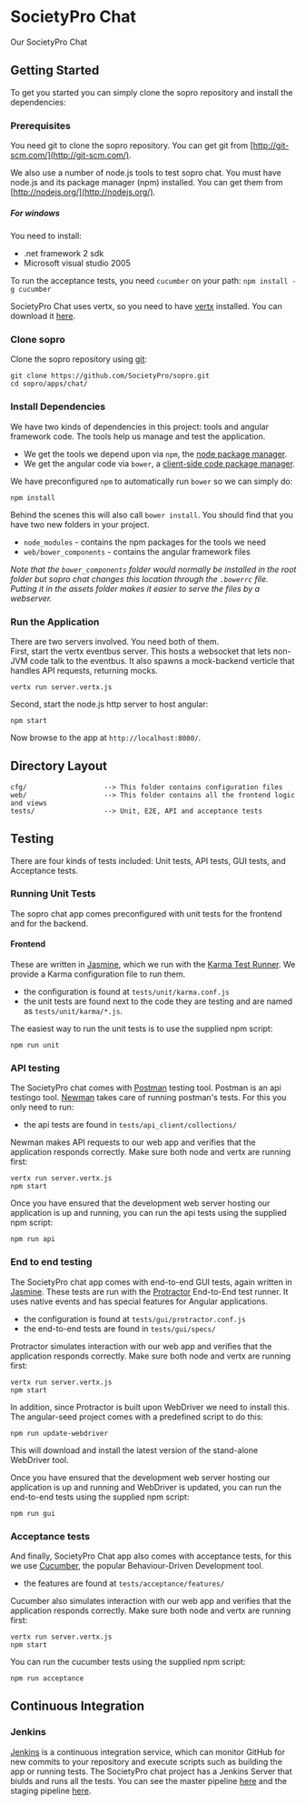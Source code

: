 # SocietyPro Chat

Our SocietyPro Chat


## Getting Started

To get you started you can simply clone the sopro repository and install the dependencies:

### Prerequisites

You need git to clone the sopro repository. You can get git from
[http://git-scm.com/](http://git-scm.com/).

We also use a number of node.js tools to test sopro chat. You must have node.js and
its package manager (npm) installed.  You can get them from [http://nodejs.org/](http://nodejs.org/).

##### For windows 
You need to install:
  * .net framework 2 sdk
  * Microsoft visual studio 2005



To run the acceptance tests, you need `cucumber` on your path: `npm install -g cucumber`

SocietyPro Chat uses vertx, so you need to have [vertx](http://vertx.io/) installed. You can download it [here](http://vertx.io/downloads.html). 

### Clone sopro

Clone the sopro repository using [git][git]:

```
git clone https://github.com/SocietyPro/sopro.git
cd sopro/apps/chat/
```

### Install Dependencies

We have two kinds of dependencies in this project: tools and angular framework code.  The tools help
us manage and test the application.

* We get the tools we depend upon via `npm`, the [node package manager][npm].
* We get the angular code via `bower`, a [client-side code package manager][bower].

We have preconfigured `npm` to automatically run `bower` so we can simply do:

```
npm install
```

Behind the scenes this will also call `bower install`.  You should find that you have two new
folders in your project.

* `node_modules` - contains the npm packages for the tools we need
* `web/bower_components` - contains the angular framework files

*Note that the `bower_components` folder would normally be installed in the root folder but
sopro chat changes this location through the `.bowerrc` file.  Putting it in the assets folder makes
it easier to serve the files by a webserver.*

### Run the Application
There are two servers involved. You need both of them.  
First, start the vertx eventbus server. This hosts a websocket that lets non-JVM code talk to the eventbus. It also spawns a mock-backend verticle that handles API requests, returning mocks.

```
vertx run server.vertx.js
```

Second, start the node.js http server to host angular:

```
npm start
```

Now browse to the app at `http://localhost:8080/`.

## Directory Layout

```
cfg/                   --> This folder contains configuration files
web/                   --> This folder contains all the frontend logic and views
tests/                 --> Unit, E2E, API and acceptance tests
```

## Testing

There are four kinds of tests included: Unit tests, API tests, GUI tests, and Acceptance tests.

### Running Unit Tests

The sopro chat app comes preconfigured with unit tests for the frontend and for the backend.

#### Frontend

These are written in [Jasmine][jasmine], which we run with the [Karma Test Runner][karma]. We provide a Karma
configuration file to run them.

* the configuration is found at `tests/unit/karma.conf.js`
* the unit tests are found next to the code they are testing and are named as `tests/unit/karma/*.js`.

The easiest way to run the unit tests is to use the supplied npm script:

```
npm run unit
```

### API testing

The SocietyPro chat comes with [Postman][postman] testing tool. Postman is an api testingo tool. [Newman][newman] takes care of running postman's tests. For this you only need to run:

* the api tests are found in `tests/api_client/collections/`

Newman makes API requests to our web app and verifies that the application responds
correctly. Make sure both node and vertx are running first:

```
vertx run server.vertx.js
npm start
```

Once you have ensured that the development web server hosting our application is up and running, you can run the api tests using the supplied npm script:

```
npm run api
```


### End to end testing

The SocietyPro chat app comes with end-to-end GUI tests, again written in [Jasmine][jasmine]. These tests
are run with the [Protractor][protractor] End-to-End test runner.  It uses native events and has
special features for Angular applications.

* the configuration is found at `tests/gui/protractor.conf.js`
* the end-to-end tests are found in `tests/gui/specs/`

Protractor simulates interaction with our web app and verifies that the application responds
correctly. Make sure both node and vertx are running first:

```
vertx run server.vertx.js
npm start
```

In addition, since Protractor is built upon WebDriver we need to install this.  The angular-seed
project comes with a predefined script to do this:

```
npm run update-webdriver
```

This will download and install the latest version of the stand-alone WebDriver tool.

Once you have ensured that the development web server hosting our application is up and running
and WebDriver is updated, you can run the end-to-end tests using the supplied npm script:

```
npm run gui
```

### Acceptance tests

And finally, SocietyPro Chat app also comes with acceptance tests, for this we use [Cucumber][cucumber], the popular Behaviour-Driven Development tool.

* the features are found at `tests/acceptance/features/`

Cucumber also simulates interaction with our web app and verifies that the application responds
correctly. Make sure both node and vertx are running first:

```
vertx run server.vertx.js
npm start
```

You can run the cucumber tests using the supplied npm script:

```
npm run acceptance
```

## Continuous Integration

### Jenkins

[Jenkins][jenkins] is a continuous integration service, which can monitor GitHub for new commits
to your repository and execute scripts such as building the app or running tests. The SocietyPro
chat project has a Jenkins Server that biulds and runs all the tests. You can see the master pipeline [here](http://ci.societypro.org:8080/view/huevon_tests/) and the staging pipeline [here](http://ci.societypro.org:8080/view/sopro.staging/).

[git]: http://git-scm.com/
[bower]: http://bower.io
[npm]: https://www.npmjs.org/
[node]: http://nodejs.org
[protractor]: https://github.com/angular/protractor
[jasmine]: http://jasmine.github.io
[karma]: http://karma-runner.github.io
[jenkins]: https://travis-ci.org/
[sailsjs]: http://sailsjs.org/#/
[cucumber]: https://cukes.info/
[mocha]: http://mochajs.org/
[postman]: http://www.getpostman.com/
[newman]: https://github.com/a85/Newman